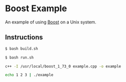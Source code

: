 # Boost Example

An example of using [Boost](https://www.boost.org/) on a Unix system.

## Instructions

```bash
$ bash build.sh
```

```bash
$ bash run.sh
```

```bash
c++ -I /usr/local/boost_1_73_0 example.cpp -o example
```

```bash
echo 1 2 3 | ./example
```
